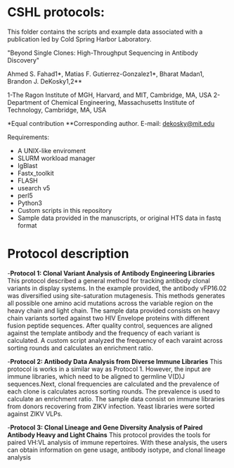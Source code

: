 # CSHL protocols: 
This folder contains the scripts and example data associated with a publication led by Cold Spring Harbor Laboratory.

"Beyond Single Clones: High-Throughput Sequencing in Antibody Discovery" 

Ahmed S. Fahad1*, Matias F. Gutierrez-Gonzalez1*, Bharat Madan1, Brandon J. DeKosky1,2**

1-The Ragon Institute of MGH, Harvard, and MIT, Cambridge, MA, USA 2-Department of Chemical Engineering, Massachusetts Institute of Technology, Cambridge, MA, USA

*Equal contribution **Corresponding author. E-mail: dekosky@mit.edu  

Requirements:

- A UNIX-like enviroment
- SLURM workload manager
- IgBlast
- Fastx_toolkit
- FLASH
- usearch v5
- perl5
- Python3
- Custom scripts in this repository
- Sample data provided in the manuscripts, or original HTS data in fastq format

# Protocol description

-**Protocol 1: Clonal Variant Analysis of Antibody Engineering Libraries**
  This protocol described a general method for tracking antibody clonal variants in display systems. In the example provided, the antibody vFP16.02 was diversified using site-saturation mutagenesis. 
  This methods generates all possible one amino acid mutations across the variable region on the heavy chain and light chain. The sample data provided consists on heavy chain variants sorted against two HIV Envelope proteins with different fusion peptide sequences. After quality control, sequences are aligned against the template antibody and the frequency of each variant is calculated. A custom script analyzed the frequency of each varaint across sorting rounds and calculates an enrichment ratio.

-**Protocol 2: Antibody Data Analysis from Diverse Immune Libraries** 
  This protocol is works in a similar way as Protocol 1. However, the input are immune libraries, which need to be aligned to germline V(D)J sequences.Next, clonal frequencies are calculated and the prevalence of each clone is calculates across sorting rounds. The prevalence is used to calculate an enrichment ratio. The sample data consist on immune libraries from donors recovering from ZIKV infection. Yeast libraries were sorted against ZIKV VLPs.

-**Protocol 3: Clonal Lineage and Gene Diversity Analysis of Paired Antibody Heavy and Light Chains**
This protocol provides the tools for paired VH:VL analysis of immune repertoires. With these analysis, the users can obtain information on gene usage, antibody isotype, and clonal lineage analysis
